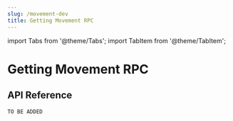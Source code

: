```yaml
---
slug: /movement-dev
title: Getting Movement RPC
---
```


import Tabs from '@theme/Tabs';
import TabItem from '@theme/TabItem';

# Getting Movement RPC

## API Reference

```shell
TO BE ADDED
```